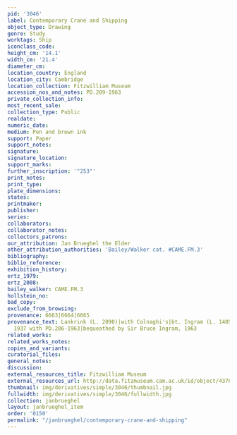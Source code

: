 ```yaml
---
pid: '3046'
label: Contemporary Crane and Shipping
object_type: Drawing
genre: Study
worktags: Ship
iconclass_code:
height_cm: '14.1'
width_cm: '21.4'
diameter_cm:
location_country: England
location_city: Cambridge
location_collection: Fitzwilliam Museum
accession_nos_and_notes: PD.209-1963
private_collection_info:
most_recent_sale:
collection_type: Public
realdate:
numeric_date:
medium: Pen and brown ink
support: Paper
support_notes:
signature:
signature_location:
support_marks:
further_inscription: '"253"'
print_notes:
print_type:
plate_dimensions:
states:
printmaker:
publisher:
series:
collaborators:
collaborator_notes:
collectors_patrons:
our_attribution: Jan Brueghel the Elder
other_attribution_authorities: 'Bailey/Walker cat. #CAME.FM.3'
bibliography:
biblio_reference:
exhibition_history:
ertz_1979:
ertz_2008:
bailey_walker: CAME.FM.3
hollstein_no:
bad_copy:
exclude_from_browsing:
provenance: 6663|6664|6665
provenance_text: Lankrink (L. 2090)|with Colnaghi's|bt. Ingram (L. 1405a), 8 July
  1937 with PD.206-1963|bequeathed by Sir Bruce Ingram, 1963
related_works:
related_works_notes:
copies_and_variants:
curatorial_files:
general_notes:
discussion:
external_resources_title: Fitzwilliam Museum
external_resources_url: http://data.fitzmuseum.cam.ac.uk/id/object/4378
thumbnail: img/derivatives/simple/3046/thumbnail.jpg
fullwidth: img/derivatives/simple/3046/fullwidth.jpg
collection: janbrueghel
layout: janbrueghel_item
order: '0150'
permalink: "/janbrueghel/contemporary-crane-and-shipping"
---
```

